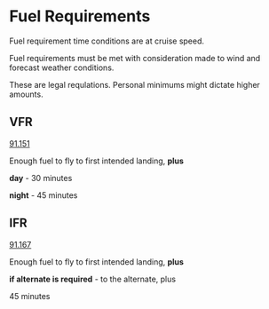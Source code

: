 # Fuel Requirements

Fuel requirement time conditions are at cruise speed.

Fuel requirements must be met with consideration made to wind and forecast weather conditions.

These are legal requlations. Personal minimums might dictate higher amounts.

## VFR

[91.151]()

Enough fuel to fly to first intended landing, **plus**

**day** - 30 minutes

**night** - 45 minutes

## IFR

[91.167]()

Enough fuel to fly to first intended landing, **plus**

**if alternate is required** - to the alternate, plus

45 minutes
